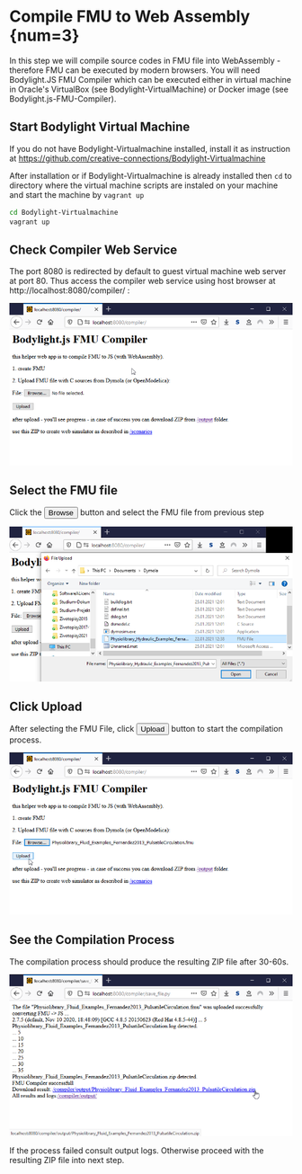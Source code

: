 # Compile FMU to Web Assembly {num=3}

In this step we will compile source codes in FMU file into WebAssembly - therefore FMU can be executed by modern browsers.
You will need Bodylight.JS FMU Compiler which can be executed either in virtual machine in Oracle's VirtualBox (see Bodylight-VirtualMachine) or Docker image (see Bodylight.js-FMU-Compiler).

## Start Bodylight Virtual Machine

If you do not have Bodylight-Virtualmachine installed, install it as  instruction at 
https://github.com/creative-connections/Bodylight-Virtualmachine

After installation or if Bodylight-Virtualmachine is already installed then `cd` to directory where the virtual machine scripts are instaled on your machine and start the machine by `vagrant up`

```bash
cd Bodylight-Virtualmachine
vagrant up
```

## Check Compiler Web Service

The port 8080 is redirected by default to guest virtual machine web server at port 80. Thus access the compiler web service using host browser at http://localhost:8080/compiler/ :

![Compiler0](../img/Compiler_Upload0.png)

## Select the FMU file

Click the <button>Browse</button> button and select the FMU file from previous step

![Compiler1](../img/Compiler_Upload1.png)

## Click Upload

After selecting the FMU File, click <button>Upload</button> button to start the compilation process.

![Compiler2](../img/Compiler_Upload2.png)

## See the Compilation Process

The compilation process should produce the resulting ZIP file after 30-60s.

![Compiler3](../img/Compiler_Compilation.png)

If the process failed consult output logs.
Otherwise proceed with the resulting ZIP file into next step. 
